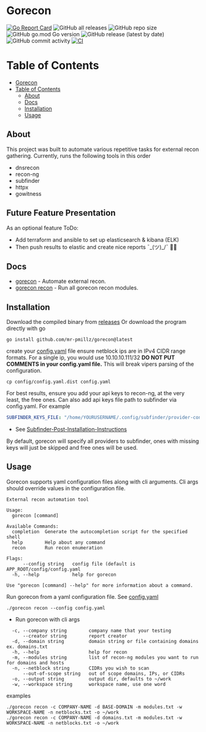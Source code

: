 # Gorecon

[![Go Report Card](https://goreportcard.com/badge/github.com/mr-pmillz/gorecon)](https://goreportcard.com/report/github.com/mr-pmillz/gorecon)
![GitHub all releases](https://img.shields.io/github/downloads/mr-pmillz/gorecon/total?style=social)
![GitHub repo size](https://img.shields.io/github/repo-size/mr-pmillz/gorecon?style=plastic)
![GitHub go.mod Go version](https://img.shields.io/github/go-mod/go-version/mr-pmillz/gorecon?style=plastic)
![GitHub release (latest by date)](https://img.shields.io/github/v/release/mr-pmillz/gorecon?style=plastic)
![GitHub commit activity](https://img.shields.io/github/commit-activity/m/mr-pmillz/gorecon?style=plastic)
[![CI](https://github.com/mr-pmillz/gorecon/actions/workflows/ci.yml/badge.svg)](https://github.com/mr-pmillz/gorecon/actions/workflows/ci.yml)

Table of Contents
=================

* [Gorecon](#gorecon)
* [Table of Contents](#table-of-contents)
  * [About](#about)
  * [Docs](#docs)
  * [Installation](#installation)
  * [Usage](#usage)

## About

This project was built to automate various repetitive tasks for external recon gathering.
Currently, runs the following tools in this order
- dnsrecon
- recon-ng
- subfinder
- httpx
- gowitness

## Future Feature Presentation

As an optional feature ToDo:
- Add terraform and ansible to set up elasticsearch & kibana (ELK)
- Then push results to elastic and create nice reports  ¯\_(ツ)_/¯ :man_shrugging:

## Docs

  * [gorecon](docs/gorecon.md)                         - Automate external recon.
  * [gorecon recon](docs/gorecon_recon.md)             - Run all gorecon recon modules.

## Installation

Download the compiled binary from [releases](https://github.com/mr-pmillz/gorecon/releases)
Or download the program directly with go

```shell
go install github.com/mr-pmillz/gorecon@latest
```

create your [config.yaml](config/config.yaml.dist) file
ensure netblock ips are in IPv4 CIDR range formats. For a single ip, you would use 10.10.10.111/32
**DO NOT PUT COMMENTS in your config.yaml file.** This will break vipers parsing of the configuration.

```shell
cp config/config.yaml.dist config.yaml
```

For best results, ensure you add your api keys to recon-ng, at the very least, the free ones.
Can also add api keys file path to subfinder via config.yaml.
For example
```yaml
SUBFINDER_KEYS_FILE: "/home/YOURUSERNAME/.config/subfinder/provider-config.yaml"
```
- See [Subfinder-Post-Installation-Instructions](https://github.com/projectdiscovery/subfinder#post-installation-instructions)

By default, gorecon will specify all providers to subfinder, ones with missing keys will just be skipped and free ones will be used.

## Usage

Gorecon supports yaml configuration files along with cli arguments. Cli args should override values in the configuration file.

```shell
External recon automation tool

Usage:
  gorecon [command]

Available Commands:
  completion  Generate the autocompletion script for the specified shell
  help        Help about any command
  recon       Run recon enumeration

Flags:
      --config string   config file (default is APP_ROOT/config/config.yaml
  -h, --help            help for gorecon

Use "gorecon [command] --help" for more information about a command.
```

Run gorecon from a yaml configuration file.
See [config.yaml](config/config.yaml.dist)

```shell
./gorecon recon --config config.yaml
```

- Run gorecon with cli args

```shell
  -c, --company string        company name that your testing
      --creator string        report creator
  -d, --domain string         domain string or file containing domains ex. domains.txt
  -h, --help                  help for recon
  -m, --modules string        list of recon-ng modules you want to run for domains and hosts
  -n, --netblock string       CIDRs you wish to scan
      --out-of-scope string   out of scope domains, IPs, or CIDRs
  -o, --output string         output dir, defaults to ~/work
  -w, --workspace string      workspace name, use one word
```

examples
```shell
./gorecon recon -c COMPANY-NAME -d BASE-DOMAIN -m modules.txt -w WORKSPACE-NAME -n netblocks.txt -o ~/work
./gorecon recon -c COMPANY-NAME -d domains.txt -m modules.txt -w WORKSPACE-NAME -n netblocks.txt -o ~/work
```